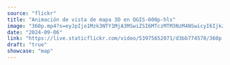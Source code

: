 ```yaml
---
source: "flickr"
title: "Animación de vista de mapa 3D en QGIS-600p-hls"
image: "360p.mp4?s=eyJpIjo1Mzk3NTY1MjA3MSwiZSI6MTczMTM3NzM4NSwicyI6IjkzYTIzZTkyNjE3YmIxMGJmYjc5MmI2NWYxYzU1MTNiYjQzM2M3Y2IiLCJ2IjoxfQ.mp4"
date: "2024-09-06"
link: "https://live.staticflickr.com/video/53975652071/d3bb774578/360p.mp4?s=eyJpIjo1Mzk3NTY1MjA3MSwiZSI6MTczMTM3NzM4NSwicyI6IjkzYTIzZTkyNjE3YmIxMGJmYjc5MmI2NWYxYzU1MTNiYjQzM2M3Y2IiLCJ2IjoxfQ"
draft: "true"
showcase: "map"
---
```

